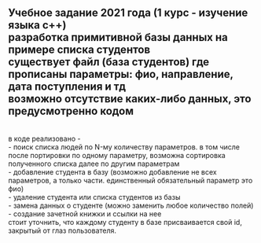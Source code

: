 Учебное задание 2021 года (1 курс - изучение языка с++)
<br> 
разработка примитивной базы данных на примере списка студентов
<br> 
существует файл (база студентов) где прописаны параметры: фио, направление, дата поступления и тд
<br> 
возможно отсутствие каких-либо данных, это предусмотренно кодом
-
<br> 
в коде реализовано 
- 
<br> 
- поиск списка людей по N-му количеству параметров. в том числе после портировки по одному параметру, возможна сортировка полученного списка далее по другим параметрам
<br> 
- добавление студента в базу (возможно добавление не всех параметров, а только части. единственный обязательный параметр это фио)
<br> 
- удаление студента или списка студентов из базы
<br> 
- замена данных о студенте (можно заменить любое количество полей)
<br> 
- создание зачетной книжки и ссылки на нее
<br> 
стоит уточнить, что каждому студенту в базе присваивается свой id, закрытый от глаз пользователя.
